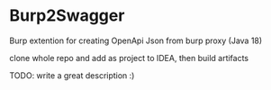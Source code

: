 # Burp2Swagger

Burp extention for creating OpenApi Json from burp proxy (Java 18)

clone whole repo and add as project to IDEA, then build artifacts

TODO: write a great description :)
